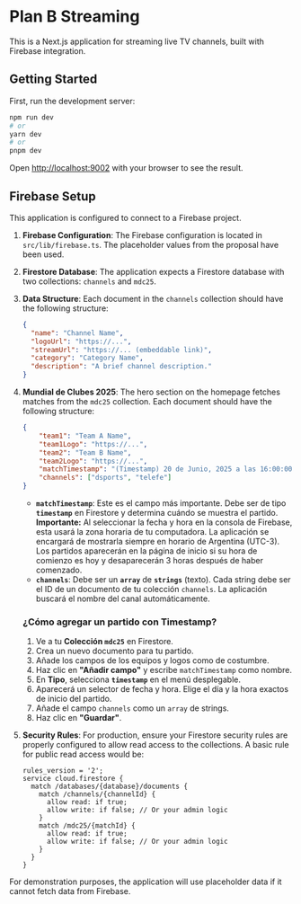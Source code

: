 # Plan B Streaming

This is a Next.js application for streaming live TV channels, built with Firebase integration.

## Getting Started

First, run the development server:

```bash
npm run dev
# or
yarn dev
# or
pnpm dev
```

Open [http://localhost:9002](http://localhost:9002) with your browser to see the result.

## Firebase Setup

This application is configured to connect to a Firebase project.

1.  **Firebase Configuration**: The Firebase configuration is located in `src/lib/firebase.ts`. The placeholder values from the proposal have been used.

2.  **Firestore Database**: The application expects a Firestore database with two collections: `channels` and `mdc25`.

3.  **Data Structure**: Each document in the `channels` collection should have the following structure:
    ```json
    {
      "name": "Channel Name",
      "logoUrl": "https://...",
      "streamUrl": "https://... (embeddable link)",
      "category": "Category Name",
      "description": "A brief channel description."
    }
    ```

4.  **Mundial de Clubes 2025**: The hero section on the homepage fetches matches from the `mdc25` collection. Each document should have the following structure:
    ```json
    {
        "team1": "Team A Name",
        "team1Logo": "https://...",
        "team2": "Team B Name",
        "team2Logo": "https://...",
        "matchTimestamp": "(Timestamp) 20 de Junio, 2025 a las 16:00:00 (Hora de Argentina)",
        "channels": ["dsports", "telefe"]
    }
    ```
    - **`matchTimestamp`**: Este es el campo más importante. Debe ser de tipo **`timestamp`** en Firestore y determina cuándo se muestra el partido. **Importante:** Al seleccionar la fecha y hora en la consola de Firebase, esta usará la zona horaria de tu computadora. La aplicación se encargará de mostrarla siempre en horario de Argentina (UTC-3). Los partidos aparecerán en la página de inicio si su hora de comienzo es hoy y desaparecerán 3 horas después de haber comenzado.
    - **`channels`**: Debe ser un **`array`** de **`strings`** (texto). Cada string debe ser el ID de un documento de tu colección `channels`. La aplicación buscará el nombre del canal automáticamente.


    ### ¿Cómo agregar un partido con Timestamp?

    1.  Ve a tu **Colección `mdc25`** en Firestore.
    2.  Crea un nuevo documento para tu partido.
    3.  Añade los campos de los equipos y logos como de costumbre.
    4.  Haz clic en **"Añadir campo"** y escribe `matchTimestamp` como nombre.
    5.  En **Tipo**, selecciona **`timestamp`** en el menú desplegable.
    6.  Aparecerá un selector de fecha y hora. Elige el día y la hora exactos de inicio del partido.
    7.  Añade el campo `channels` como un `array` de strings.
    8.  Haz clic en **"Guardar"**.

5.  **Security Rules**: For production, ensure your Firestore security rules are properly configured to allow read access to the collections. A basic rule for public read access would be:
    ```
    rules_version = '2';
    service cloud.firestore {
      match /databases/{database}/documents {
        match /channels/{channelId} {
          allow read: if true;
          allow write: if false; // Or your admin logic
        }
        match /mdc25/{matchId} {
          allow read: if true;
          allow write: if false; // Or your admin logic
        }
      }
    }
    ```

For demonstration purposes, the application will use placeholder data if it cannot fetch data from Firebase.
